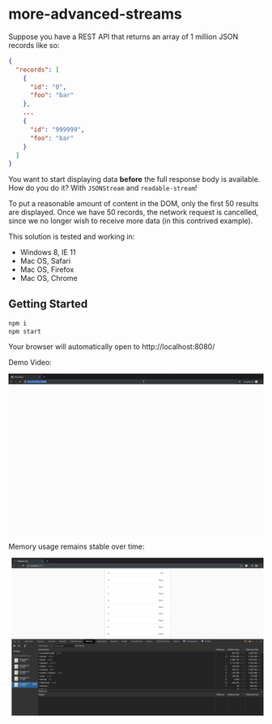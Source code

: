 # more-advanced-streams

Suppose you have a REST API that returns an array of 1 million JSON records like so:

```json
{
  "records": [
    {
      "id": "0",
      "foo": "bar"
    },
    ...
    {
      "id": "999999",
      "foo": "bar"
    }
  ]
}
```

You want to start displaying data **before** the full response body is available. How do you do it? With `JSONStream` and `readable-stream`!

To put a reasonable amount of content in the DOM, only the first 50 results are displayed. Once we have 50 records, the network request is cancelled, since we no longer wish to receive more data (in this contrived example).

This solution is tested and working in:

- Windows 8, IE 11
- Mac OS, Safari
- Mac OS, Firefox
- Mac OS, Chrome

## Getting Started

```
npm i
npm start
```

Your browser will automatically open to http://localhost:8080/

Demo Video:

![stream_json.gif](stream_json.gif)

Memory usage remains stable over time:

![memory.png](memory.png)
